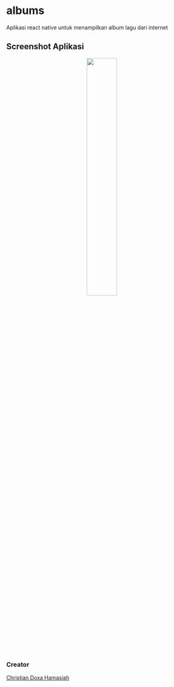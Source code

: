 # albums
Aplikasi react native untuk menampilkan album lagu dari internet

## Screenshot Aplikasi
<p align="center"> 
  <img src="https://drive.google.com/uc?id=16Hfp8LMPDrLw8bzmKVwkoo1FjmvxPPD2" width="40%"/>
</p>

### Creator
<a href="https://linkedin.com/in/christiandoxa/">
Christian Doxa Hamasiah
</a>

